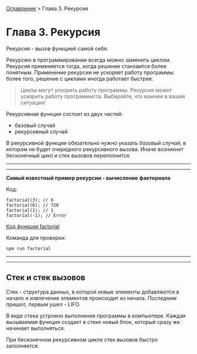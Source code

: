 [Оглавление](../../..) > Глава 3. Рекурсия

# Глава 3. Рекурсия

Рекурсия - вызов функцией самой себя.

Рекурсию в программировании всегда можно заменить циклом. Рекурсия применяется тогда, когда решение становится более понятным. Применение рекурсии не ускоряет работу программы: более того, решение с циклами иногда работает быстрее.

> Циклы могут ускорить работу программы. Рекурсия может ускорить работу программиста. Выбирайте, что важнее в вашей ситуации!

Рекурсивная функция состоит из двух частей:

* базовый случай
* рекурсивный случай

В рекурсивной функции обязательно нужно указать *базовый случай*, в котором не будет очередного рекурсивного вызова. Иначе возникнет бесконечный цикл и стек вызовов переполнится.


***
***

**Самый известный пример рекурсии - вычисление факториала**

Код:

```
factorial(3); // 6
factorial(6); // 720
factorial(1); // 1
factorial(-1); // Error
```

[Код функции factorial](./factorial.js)

Команда для проверки:

```
npm run factorial
```

***
***

## Стек и стек вызовов

Стек - структура данных, в которой новые элементы добавляются в начало и извлечение элементов происходит из начала. *Последним пришел, первым ушел* - LIFO.

В виде стека устроено выполнение программы в компьютере. Каждая вызываемая функция создает в стеке новый блок, который сразу же начинает выполняться.

При бесконечном рекурсивном цикле стек вызовов быстро заполняется.
